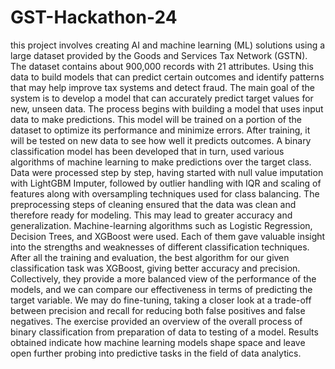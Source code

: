 # GST-Hackathon-24
this project involves creating AI and machine learning (ML) solutions using a large dataset provided by the Goods and Services Tax Network (GSTN). 
The dataset contains about 900,000 records with 21 attributes. Using this data to build models that can predict certain outcomes and identify patterns that may help improve tax systems and detect fraud. 
The main goal of the system is to develop a model that can accurately predict target values for new, unseen data. 
The process begins with building a model that uses input data to make predictions. 
This model will be trained on a portion of the dataset to optimize its performance and minimize errors.
After training, it will be tested on new data to see how well it predicts outcomes.
A binary classification model has been developed that in turn, used various algorithms of machine learning to make predictions over the target class. 
Data were processed step by step, having started with null value imputation with LightGBM Imputer, followed by outlier handling with IQR and scaling of features along with oversampling techniques used for class balancing. 
The preprocessing steps of cleaning ensured that the data was clean and therefore ready for modeling. This may lead to greater accuracy and generalization. 
Machine-learning algorithms such as Logistic Regression, Decision Trees, and XGBoost were used. 
Each of them gave valuable insight into the strengths and weaknesses of different classification techniques. 
After all the training and evaluation, the best algorithm for our given classification task was XGBoost, giving better accuracy and precision.
Collectively, they provide a more balanced view of the performance of the models, and we can compare our effectiveness in terms of predicting the target variable. 
We may do fine-tuning, taking a closer look at a trade-off between precision and recall for reducing both false positives and false negatives. 
The exercise provided an overview of the overall process of binary classification from preparation of data to testing of a model. 
Results obtained indicate how machine learning models shape space and leave open further probing into predictive tasks in the field of data analytics.

